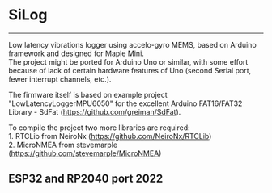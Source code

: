 # SiLog
-------------------
Low latency vibrations logger using accelo-gyro MEMS, based on Arduino framework and designed for Maple Mini.</br>
The project might be ported for Arduino Uno or similar, with some effort because of lack of certain hardware features of Uno (second Serial port, fewer interrupt channels, etc.).

The firmware itself is based on example project "LowLatencyLoggerMPU6050" for the excellent Arduino FAT16/FAT32 Library - SdFat  (<https://github.com/greiman/SdFat>).</br>

To compile the project two more libraries are required:</br> 
    1. RTCLib from NeiroNx (<https://github.com/NeiroNx/RTCLib>)</br>
    2. MicroNMEA from stevemarple (<https://github.com/stevemarple/MicroNMEA>)


ESP32 and RP2040 port 2022
--------------------------
